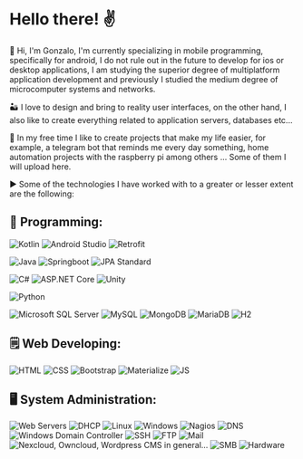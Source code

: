 <!--
**JonsaL3/JonsaL3** is a ✨ _special_ ✨ repository because its `README.md` (this file) appears on your GitHub profile.

Here are some ideas to get you started:

- 🔭 I’m currently working on ...
- 🌱 I’m currently learning ...
- 👯 I’m looking to collaborate on ...
- 🤔 I’m looking for help with ...
- 💬 Ask me about ...
- 📫 How to reach me: ...
- 😄 Pronouns: ...
- ⚡ Fun fact: ...
-->

# Hello there! ✌️

👋 Hi, I'm Gonzalo, I'm currently specializing in mobile programming, specifically for android, I do not rule out in the future to develop for ios or desktop applications, I am studying the superior degree of multiplatform application development and previously I studied the medium degree of microcomputer systems and networks.

🏜️ I love to design and bring to reality user interfaces, on the other hand, I also like to create everything related to application servers, databases etc...

🎡 In my free time I like to create projects that make my life easier, for example, a telegram bot that reminds me every day something, home automation projects with the raspberry pi among others ... Some of them I will upload here.

▶️ Some of the technologies I have worked with to a greater or lesser extent are the following:

## 📝 Programming:

![Kotlin](https://img.shields.io/badge/Android-Kotlin-green)
![Android Studio](https://img.shields.io/badge/Android-Android%20Studio-green)
![Retrofit](https://img.shields.io/badge/Android-Retrofit-green)

![Java](https://img.shields.io/badge/Java-Java%20Language-red)
![Springboot](https://img.shields.io/badge/Java-Springboot-red)
![JPA Standard](https://img.shields.io/badge/Java-JPA-red)

![C#](https://img.shields.io/badge/C%23%0A-C%23%0A%20Language-blue)
![ASP.NET Core](https://img.shields.io/badge/C%23%0A-ASP.NET%20Core-blue)
![Unity](https://img.shields.io/badge/C%23%0A-Unity-blue)

![Python](https://img.shields.io/badge/Python-Python%20Language-yellow)

![Microsoft SQL Server](https://img.shields.io/badge/Databases-Microsoft%20SQL%20Server-orange)
![MySQL](https://img.shields.io/badge/Databases-MySQL-orange)
![MongoDB](https://img.shields.io/badge/Databases-MongoDB-orange)
![MariaDB](https://img.shields.io/badge/Databases-MariaDB-orange)
![H2](https://img.shields.io/badge/Databases-H2-orange)

## 🗒️ Web Developing:

![HTML](https://img.shields.io/badge/Web-HTML-pink)
![CSS](https://img.shields.io/badge/Web-CSS-pink)
![Bootstrap](https://img.shields.io/badge/Web-Bootstrap-pink)
![Materialize](https://img.shields.io/badge/Web-Materialize-pink)
![JS](https://img.shields.io/badge/Web-JS-pink)

## 🖥️ System Administration:

![Web Servers](https://img.shields.io/badge/Systems-Web%20Servers-purple)
![DHCP](https://img.shields.io/badge/Systems-DHCP-purple)
![Linux](https://img.shields.io/badge/Systems-Linux-purple)
![Windows](https://img.shields.io/badge/Systems-Windows-purple)
![Nagios](https://img.shields.io/badge/Systems-Nagios-purple)
![DNS](https://img.shields.io/badge/Systems-DNS-purple)
![Windows Domain Controller](https://img.shields.io/badge/Systems-Windows%20Domain%20Controller-purple)
![SSH](https://img.shields.io/badge/Systems-SSH-purple)
![FTP](https://img.shields.io/badge/Systems-FTP-purple)
![Mail](https://img.shields.io/badge/Systems-Mail-purple)
![Nexcloud, Owncloud, Wordpress CMS in general...](https://img.shields.io/badge/Systems-CMS-purple)
![SMB](https://img.shields.io/badge/Systems-SMB-purple)
![Hardware](https://img.shields.io/badge/Systems-Hardware-purple)

